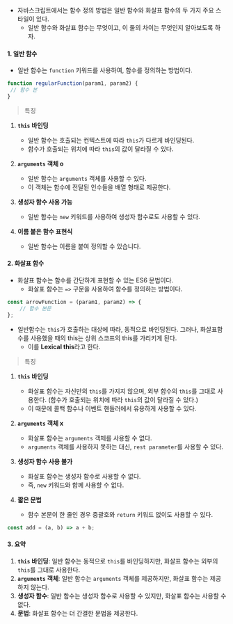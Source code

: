 
- 자바스크립트에서는 함수 정의 방법은 일반 함수와 화살표 함수의 두 가지 주요 스타일이 있다.
	- 일반 함수와 화살표 함수는 무엇이고, 이 둘의 차이는 무엇인지 알아보도록 하자.

#### 1. 일반 함수

- 일반 함수는 `function` 키워드를 사용하여, 함수를 정의하는 방법이다. 
```js
function regularFunction(param1, param2) { 
 // 함수 본
}
```

> 특징
1. **`this` 바인딩**
	- 일반 함수는 호출되는 컨텍스트에 따라 `this`가 다르게 바인딩된다. 
	- 함수가 호출되는 위치에 따라 `this`의 값이 달라질 수 있다.

2. **`arguments` 객체 o**
	- 일반 함수는 `arguments` 객체를 사용할 수 있다.
	- 이 객체는 함수에 전달된 인수들을 배열 형태로 제공한다.

3. **생성자 함수 사용 가능**
	- 일반 함수는 `new` 키워드를 사용하여 생성자 함수로도 사용할 수 있다.

4. **이름 붙은 함수 표현식**
	- 일반 함수는 이름을 붙여 정의할 수 있습니다.


#### 2. 화살표 함수

- 화살표 함수는 함수를 간단하게 표현할 수 있는 ES6 문법이다.
	- 화살표 함수는 `=>` 구문을 사용하여 함수를 정의하는 방법이다.
```js
const arrowFunction = (param1, param2) => {
	// 함수 본문
};
```

- 일반함수는 `this`가 호출하는 대상에 따라, 동적으로 바인딩된다. 그러나, 화살표함수를 사용했을 때의 this는 상위 스코프의 this를 가리키게 된다.
	- 이를 **Lexical this**라고 한다.

> 특징
1. **`this` 바인딩**
	- 화살표 함수는 자신만의 `this`를 가지지 않으며, 외부 함수의 `this`를 그대로 사용한다. (함수가 호출되는 위치에 따라 `this`의 값이 달라질 수 있다.)
	- 이 때문에 콜백 함수나 이벤트 핸들러에서 유용하게 사용할 수 있다.

2. **`arguments` 객체 x**
	- 화살표 함수는 `arguments` 객체를 사용할 수 없다.
	- `arguments` 객체를 사용하지 못하는 대신, `rest parameter`를 사용할 수 있다.

3. **생성자 함수 사용 불가**
	- 화살표 함수는 생성자 함수로 사용할 수 없다.
	- 즉, `new` 키워드와 함께 사용할 수 없다.

4. **짧은 문법**
	- 함수 본문이 한 줄인 경우 중괄호와 `return` 키워드 없이도 사용할 수 있다.
```js
const add = (a, b) => a + b;
```


#### 3. 요약

1. **`this` 바인딩**: 일반 함수는 동적으로 `this`를 바인딩하지만, 화살표 함수는 외부의 `this`를 그대로 사용한다.
2. **`arguments` 객체**: 일반 함수는 `arguments` 객체를 제공하지만, 화살표 함수는 제공하지 않는다.
3. **생성자 함수**: 일반 함수는 생성자 함수로 사용할 수 있지만, 화살표 함수는 사용할 수 없다.
4. **문법**: 화살표 함수는 더 간결한 문법을 제공한다.

